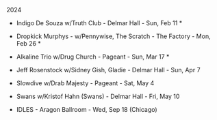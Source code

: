 2024

* Indigo De Souza w/Truth Club - Delmar Hall - Sun, Feb 11 *
* Dropkick Murphys - w/Pennywise, The Scratch - The Factory - Mon, Feb 26 *  
* Alkaline Trio w/Drug Church - Pageant - Sun, Mar 17 *

* Jeff Rosenstock w/Sidney Gish, Gladie - Delmar Hall - Sun, Apr 7
* Slowdive w/Drab Majesty - Pageant - Sat, May 4
* Swans w/Kristof Hahn (Swans) - Delmar Hall - Fri, May 10
* IDLES - Aragon Ballroom - Wed, Sep 18 (Chicago)
